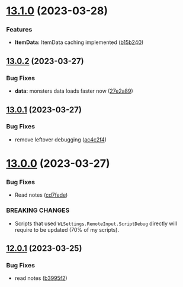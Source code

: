 # [13.1.0](https://github.com/Torwent/WaspLib/compare/v13.0.2...v13.1.0) (2023-03-28)


### Features

* **ItemData:** ItemData caching implemented ([b15b240](https://github.com/Torwent/WaspLib/commit/b15b24072e5d66a3ecbbb0e2578813050d6f767a))



## [13.0.2](https://github.com/Torwent/WaspLib/compare/v13.0.1...v13.0.2) (2023-03-27)


### Bug Fixes

* **data:** monsters data loads faster now ([27e2a89](https://github.com/Torwent/WaspLib/commit/27e2a89271b9879152ff1bb2b0950345314bf7fe))



## [13.0.1](https://github.com/Torwent/WaspLib/compare/v13.0.0...v13.0.1) (2023-03-27)


### Bug Fixes

* remove leftover debugging ([ac4c2f4](https://github.com/Torwent/WaspLib/commit/ac4c2f41f0f0da053accba5a45bd12089bc67de5))



# [13.0.0](https://github.com/Torwent/WaspLib/compare/v12.0.1...v13.0.0) (2023-03-27)


### Bug Fixes

* Read notes ([cd7fede](https://github.com/Torwent/WaspLib/commit/cd7fedee975707cf5f3b657f0373265f64e57fcd))


### BREAKING CHANGES

* Scripts that used `WLSettings.RemoteInput.ScriptDebug` directly will require to be updated (70% of my scripts).



## [12.0.1](https://github.com/Torwent/WaspLib/compare/v12.0.0...v12.0.1) (2023-03-25)


### Bug Fixes

* read notes ([b3995f2](https://github.com/Torwent/WaspLib/commit/b3995f2dfb3877ba976bc45b68d9295c994bf06e))



